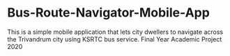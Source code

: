 # Bus-Route-Navigator-Mobile-App
This is a simple mobile application that lets city dwellers to navigate across the Trivandrum city using KSRTC bus service. 
Final Year Academic Project 2020
